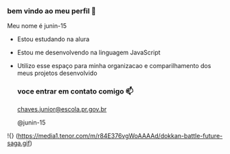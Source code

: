### bem vindo ao meu perfil  💙

Meu nome é junin-15

- Estou estudando na alura
- Estou me desenvolvendo na linguagem JavaScript
- Utilizo esse espaço para minha organizacao e comparilhamento dos meus projetos desenvolvido

  ### voce entrar em contato comigo 📫

  chaves.junior@escola.pr.gov.br
  
  @junin-15


!{}
(https://media1.tenor.com/m/r84E376vgWoAAAAd/dokkan-battle-future-saga.gif)
